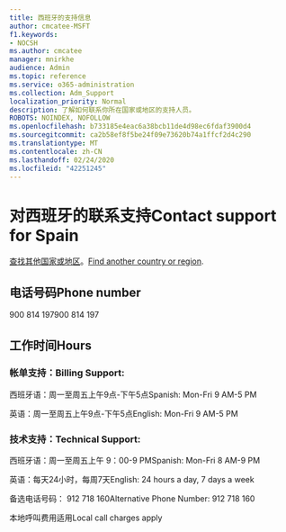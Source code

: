 ```yaml
---
title: 西班牙的支持信息
author: cmcatee-MSFT
f1.keywords:
- NOCSH
ms.author: cmcatee
manager: mnirkhe
audience: Admin
ms.topic: reference
ms.service: o365-administration
ms.collection: Adm_Support
localization_priority: Normal
description: 了解如何联系你所在国家或地区的支持人员。
ROBOTS: NOINDEX, NOFOLLOW
ms.openlocfilehash: b733185e4eac6a38bcb11de4d98ec6fdaf3900d4
ms.sourcegitcommit: ca2b58ef8f5be24f09e73620b74a1ffcf2d4c290
ms.translationtype: MT
ms.contentlocale: zh-CN
ms.lasthandoff: 02/24/2020
ms.locfileid: "42251245"
---
```

# <a name="contact-support-for-spain"></a><span data-ttu-id="a0091-103">对西班牙的联系支持</span><span class="sxs-lookup"><span data-stu-id="a0091-103">Contact support for Spain</span></span>

<span data-ttu-id="a0091-104">[查找其他国家或地区](../contact-support-for-business-products.md)。</span><span class="sxs-lookup"><span data-stu-id="a0091-104">[Find another country or region](../contact-support-for-business-products.md).</span></span>

## <a name="phone-number"></a><span data-ttu-id="a0091-105">电话号码</span><span class="sxs-lookup"><span data-stu-id="a0091-105">Phone number</span></span>
<span data-ttu-id="a0091-106">900 814 197</span><span class="sxs-lookup"><span data-stu-id="a0091-106">900 814 197</span></span>

## <a name="hours"></a><span data-ttu-id="a0091-107">工作时间</span><span class="sxs-lookup"><span data-stu-id="a0091-107">Hours</span></span>
### <a name="billing-support"></a><span data-ttu-id="a0091-108">帐单支持：</span><span class="sxs-lookup"><span data-stu-id="a0091-108">Billing Support:</span></span>

<span data-ttu-id="a0091-109">西班牙语：周一至周五上午9点-下午5点</span><span class="sxs-lookup"><span data-stu-id="a0091-109">Spanish: Mon-Fri 9 AM-5 PM</span></span>

<span data-ttu-id="a0091-110">英语：周一至周五上午9点-下午5点</span><span class="sxs-lookup"><span data-stu-id="a0091-110">English: Mon-Fri 9 AM-5 PM</span></span>

### <a name="technical-support"></a><span data-ttu-id="a0091-111">技术支持：</span><span class="sxs-lookup"><span data-stu-id="a0091-111">Technical Support:</span></span>

<span data-ttu-id="a0091-112">西班牙语：周一至周五上午 9：00-9 PM</span><span class="sxs-lookup"><span data-stu-id="a0091-112">Spanish: Mon-Fri 8 AM-9 PM</span></span>

<span data-ttu-id="a0091-113">英语：每天24小时，每周7天</span><span class="sxs-lookup"><span data-stu-id="a0091-113">English: 24 hours a day, 7 days a week</span></span>

<span data-ttu-id="a0091-114">备选电话号码： 912 718 160</span><span class="sxs-lookup"><span data-stu-id="a0091-114">Alternative Phone Number: 912 718 160</span></span>

<span data-ttu-id="a0091-115">本地呼叫费用适用</span><span class="sxs-lookup"><span data-stu-id="a0091-115">Local call charges apply</span></span>